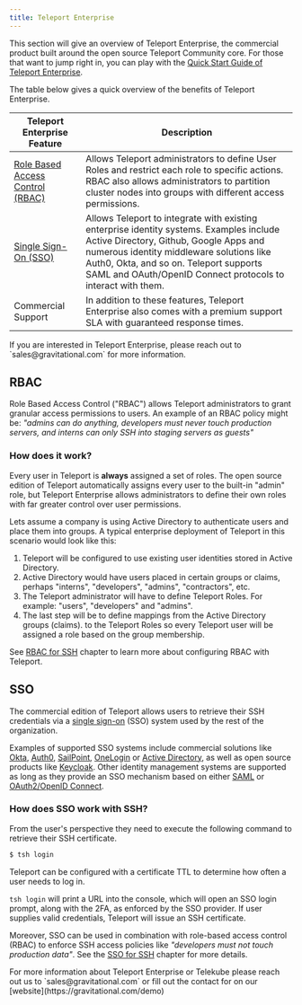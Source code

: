 ```yaml
---
title: Teleport Enterprise
---
```


This section will give an overview of Teleport Enterprise, the commercial product built around
the open source Teleport Community core. For those that want to jump right in, you can play with
the [Quick Start Guide of Teleport Enterprise](quickstart-enterprise).

The table below gives a quick overview of the
benefits of Teleport Enterprise.

|Teleport Enterprise Feature|Description
---------|--------------
|[Role Based Access Control (RBAC)](#rbac)|Allows Teleport administrators to define User Roles and restrict each role to specific actions. RBAC also allows administrators to partition cluster nodes into groups with different access permissions.
|[Single Sign-On (SSO)](#sso)| Allows Teleport to integrate with existing enterprise identity systems. Examples include Active Directory, Github, Google Apps and numerous identity middleware solutions like Auth0, Okta, and so on. Teleport supports SAML and OAuth/OpenID Connect protocols to interact with them.
|Commercial Support | In addition to these features, Teleport Enterprise also comes with a premium support SLA with guaranteed response times.

<Admonition type="tip" title="Contact Information">
If you are interested in Teleport Enterprise, please reach out to
`sales@gravitational.com` for more information.
</Admonition>

## RBAC

Role Based Access Control ("RBAC") allows Teleport administrators to grant granular access permissions to users. An example of an RBAC policy might be:  _"admins can do anything,
developers must never touch production servers, and interns can only SSH into
staging servers as guests"_

### How does it work?

Every user in Teleport is **always** assigned a set of roles. The open source
edition of Teleport automatically assigns every user to the built-in "admin"
role, but Teleport Enterprise allows administrators to define their own
roles with far greater control over user permissions.

Lets assume a company is using Active Directory to authenticate users and place
them into groups. A typical enterprise deployment of Teleport in this scenario
would look like this:

1. Teleport will be configured to use existing user identities stored in Active
   Directory.
2. Active Directory would have users placed in certain groups or claims, perhaps "interns",
   "developers", "admins", "contractors", etc.
3. The Teleport administrator will have to define Teleport Roles. For
   example: "users", "developers" and "admins".
4. The last step will be to define mappings from the Active Directory groups (claims).
   to the Teleport Roles so every Teleport user will be assigned a role based
   on the group membership.

See [RBAC for SSH](ssh-rbac.md) chapter to learn more about configuring RBAC with
Teleport.

## SSO

The commercial edition of Teleport allows users to retrieve their SSH
credentials via a [single sign-on](https://en.wikipedia.org/wiki/Single_sign-on)
(SSO) system used by the rest of the organization.

Examples of supported SSO systems include commercial solutions like [Okta](https://www.okta.com),
[Auth0](https://auth0.com/), [SailPoint](https://www.sailpoint.com/),
[OneLogin](https://www.onelogin.com/) or [Active Directory](https://en.wikipedia.org/wiki/Active_Directory_Federation_Services), as
well as open source products like [Keycloak](http://www.keycloak.org).
Other identity management systems are supported as long as they provide an
SSO mechanism based on either [SAML](https://en.wikipedia.org/wiki/Security_Assertion_Markup_Language)
or [OAuth2/OpenID Connect](https://en.wikipedia.org/wiki/OpenID_Connect).


### How does SSO work with SSH?

From the user's perspective they need to execute the following command to retrieve their SSH certificate.

```bash
$ tsh login
```

Teleport can be configured with a certificate TTL to determine how often a user needs to log in.

`tsh login` will print a URL into the console, which will open an SSO login
prompt, along with the 2FA, as enforced by the SSO provider. If user supplies
valid credentials, Teleport will issue an SSH certificate.

Moreover, SSO can be used in combination with role-based access control (RBAC)
to enforce SSH access policies like _"developers must not touch production data"_.
See the [SSO for SSH](ssh-sso.md) chapter for more details.

<Admonition type="tip" title="Contact Information">
For more information about Teleport Enterprise or Telekube please reach out us to `sales@gravitational.com` or fill out the contact for on our [website](https://gravitational.com/demo)
</Admonition>
